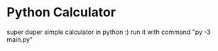 # Python Calculator
super duper simple calculator in python :) 
run it with command "py -3 main.py"

